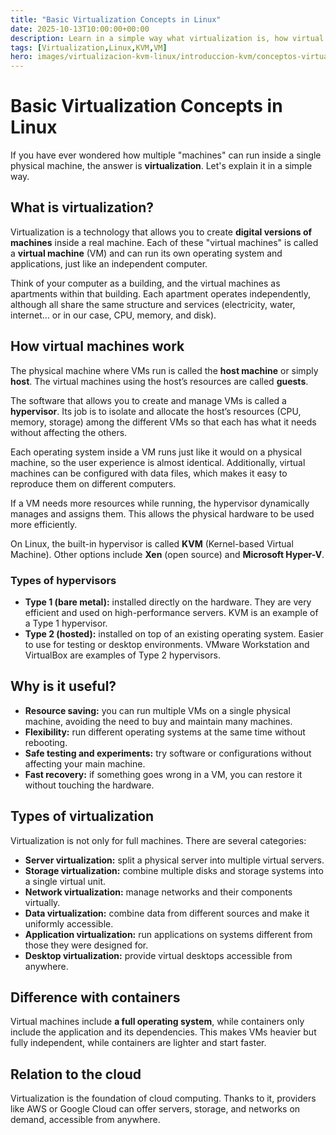 ```yaml
---
title: "Basic Virtualization Concepts in Linux"
date: 2025-10-13T10:00:00+00:00
description: Learn in a simple way what virtualization is, how virtual machines work, and why it is useful.
tags: [Virtualization,Linux,KVM,VM]
hero: images/virtualizacion-kvm-linux/introduccion-kvm/conceptos-virtualizacion.jpg
---
```


# Basic Virtualization Concepts in Linux

If you have ever wondered how multiple "machines" can run inside a single physical machine, the answer is **virtualization**. Let's explain it in a simple way.

## What is virtualization?

Virtualization is a technology that allows you to create **digital versions of machines** inside a real machine. Each of these "virtual machines" is called a **virtual machine** (VM) and can run its own operating system and applications, just like an independent computer.  

Think of your computer as a building, and the virtual machines as apartments within that building. Each apartment operates independently, although all share the same structure and services (electricity, water, internet… or in our case, CPU, memory, and disk).

## How virtual machines work

The physical machine where VMs run is called the **host machine** or simply **host**. The virtual machines using the host’s resources are called **guests**.  

The software that allows you to create and manage VMs is called a **hypervisor**. Its job is to isolate and allocate the host’s resources (CPU, memory, storage) among the different VMs so that each has what it needs without affecting the others.  

Each operating system inside a VM runs just like it would on a physical machine, so the user experience is almost identical. Additionally, virtual machines can be configured with data files, which makes it easy to reproduce them on different computers.

If a VM needs more resources while running, the hypervisor dynamically manages and assigns them. This allows the physical hardware to be used more efficiently.

On Linux, the built-in hypervisor is called **KVM** (Kernel-based Virtual Machine). Other options include **Xen** (open source) and **Microsoft Hyper-V**.

### Types of hypervisors

- **Type 1 (bare metal):** installed directly on the hardware. They are very efficient and used on high-performance servers. KVM is an example of a Type 1 hypervisor.  
- **Type 2 (hosted):** installed on top of an existing operating system. Easier to use for testing or desktop environments. VMware Workstation and VirtualBox are examples of Type 2 hypervisors.

## Why is it useful?

- **Resource saving:** you can run multiple VMs on a single physical machine, avoiding the need to buy and maintain many machines.  
- **Flexibility:** run different operating systems at the same time without rebooting.  
- **Safe testing and experiments:** try software or configurations without affecting your main machine.  
- **Fast recovery:** if something goes wrong in a VM, you can restore it without touching the hardware.

## Types of virtualization

Virtualization is not only for full machines. There are several categories:

- **Server virtualization:** split a physical server into multiple virtual servers.  
- **Storage virtualization:** combine multiple disks and storage systems into a single virtual unit.  
- **Network virtualization:** manage networks and their components virtually.  
- **Data virtualization:** combine data from different sources and make it uniformly accessible.  
- **Application virtualization:** run applications on systems different from those they were designed for.  
- **Desktop virtualization:** provide virtual desktops accessible from anywhere.

## Difference with containers

Virtual machines include **a full operating system**, while containers only include the application and its dependencies. This makes VMs heavier but fully independent, while containers are lighter and start faster.

## Relation to the cloud

Virtualization is the foundation of cloud computing. Thanks to it, providers like AWS or Google Cloud can offer servers, storage, and networks on demand, accessible from anywhere.